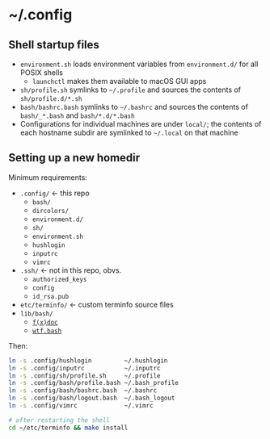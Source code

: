 # ~/.config

## Shell startup files

* `environment.sh` loads environment variables from `environment.d/` 
  for all POSIX shells
    * `launchctl` makes them available to macOS GUI apps
* `sh/profile.sh` symlinks to `~/.profile` and sources the contents of 
  `sh/profile.d/*.sh`
* `bash/bashrc.bash` symlinks to `~/.bashrc` and sources the contents of 
  `bash/_*.bash` and `bash/*.d/*.bash`
* Configurations for individual machines are under `local/`; the contents
  of each hostname subdir are symlinked to `~/.local` on that machine

## Setting up a new homedir

Minimum requirements:

- `.config/` ← this repo
    - `bash/`
    - `dircolors/`
    - `environment.d/`
    - `sh/`
    - `environment.sh`
    - `hushlogin`
    - `inputrc`
    - `vimrc`
- `.ssh/` ← not in this repo, obvs.
    - `authorized_keys`
    - `config`
    - `id_rsa.pub`
- `etc/terminfo/` ← custom terminfo source files
- `lib/bash/`
    - [`f(x)doc`](https://github.com/zgracem/fxdoc)
    - [`wtf.bash`](https://github.com/zgracem/wtf.bash)

Then:

```bash
ln -s .config/hushlogin         ~/.hushlogin
ln -s .config/inputrc           ~/.inputrc
ln -s .config/sh/profile.sh     ~/.profile
ln -s .config/bash/profile.bash ~/.bash_profile
ln -s .config/bash/bashrc.bash  ~/.bashrc
ln -s .config/bash/logout.bash  ~/.bash_logout
ln -s .config/vimrc             ~/.vimrc

# after restarting the shell
cd ~/etc/terminfo && make install
```
